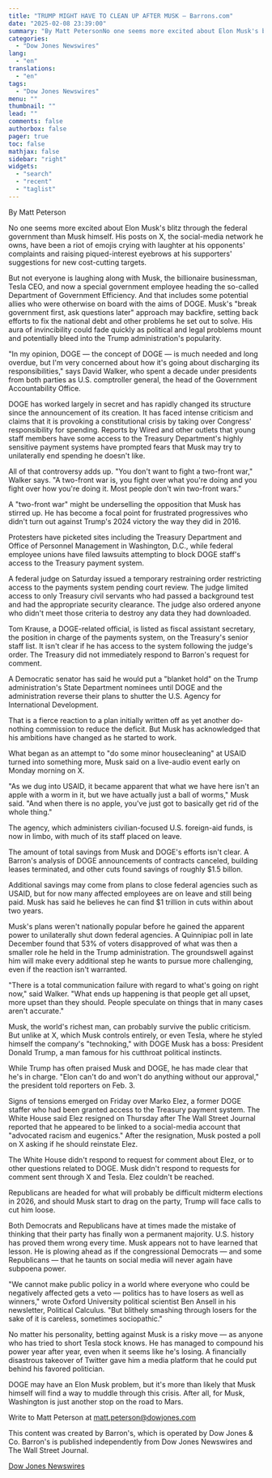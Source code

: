 ```yaml
---
title: "TRUMP MIGHT HAVE TO CLEAN UP AFTER MUSK — Barrons.com"
date: "2025-02-08 23:39:00"
summary: "By Matt PetersonNo one seems more excited about Elon Musk's blitz through the federal government than Musk himself. His posts on X, the social-media network he owns, have been a riot of emojis crying with laughter at his opponents' complaints and raising piqued-interest eyebrows at his supporters' suggestions for new..."
categories:
  - "Dow Jones Newswires"
lang:
  - "en"
translations:
  - "en"
tags:
  - "Dow Jones Newswires"
menu: ""
thumbnail: ""
lead: ""
comments: false
authorbox: false
pager: true
toc: false
mathjax: false
sidebar: "right"
widgets:
  - "search"
  - "recent"
  - "taglist"
---
```


By Matt Peterson

No one seems more excited about Elon Musk's blitz through the federal government than Musk himself. His posts on X, the social-media network he owns, have been a riot of emojis crying with laughter at his opponents' complaints and raising piqued-interest eyebrows at his supporters' suggestions for new cost-cutting targets.

But not everyone is laughing along with Musk, the billionaire businessman, Tesla CEO, and now a special government employee heading the so-called Department of Government Efficiency. And that includes some potential allies who were otherwise on board with the aims of DOGE. Musk's "break government first, ask questions later" approach may backfire, setting back efforts to fix the national debt and other problems he set out to solve. His aura of invincibility could fade quickly as political and legal problems mount and potentially bleed into the Trump administration's popularity.

"In my opinion, DOGE — the concept of DOGE — is much needed and long overdue, but I'm very concerned about how it's going about discharging its responsibilities," says David Walker, who spent a decade under presidents from both parties as U.S. comptroller general, the head of the Government Accountability Office.

DOGE has worked largely in secret and has rapidly changed its structure since the announcement of its creation. It has faced intense criticism and claims that it is provoking a constitutional crisis by taking over Congress' responsibility for spending. Reports by Wired and other outlets that young staff members have some access to the Treasury Department's highly sensitive payment systems have prompted fears that Musk may try to unilaterally end spending he doesn't like.

All of that controversy adds up. "You don't want to fight a two-front war," Walker says. "A two-front war is, you fight over what you're doing and you fight over how you're doing it. Most people don't win two-front wars."

A "two-front war" might be underselling the opposition that Musk has stirred up. He has become a focal point for frustrated progressives who didn't turn out against Trump's 2024 victory the way they did in 2016.

Protesters have picketed sites including the Treasury Department and Office of Personnel Management in Washington, D.C., while federal employee unions have filed lawsuits attempting to block DOGE staff's access to the Treasury payment system.

A federal judge on Saturday issued a temporary restraining order restricting access to the payments system pending court review. The judge limited access to only Treasury civil servants who had passed a background test and had the appropriate security clearance. The judge also ordered anyone who didn't meet those criteria to destroy any data they had downloaded.

Tom Krause, a DOGE-related official, is listed as fiscal assistant secretary, the position in charge of the payments system, on the Treasury's senior staff list. It isn't clear if he has access to the system following the judge's order. The Treasury did not immediately respond to Barron's request for comment.

A Democratic senator has said he would put a "blanket hold" on the Trump administration's State Department nominees until DOGE and the administration reverse their plans to shutter the U.S. Agency for International Development.

That is a fierce reaction to a plan initially written off as yet another do-nothing commission to reduce the deficit. But Musk has acknowledged that his ambitions have changed as he started to work.

What began as an attempt to "do some minor housecleaning" at USAID turned into something more, Musk said on a live-audio event early on Monday morning on X.

"As we dug into USAID, it became apparent that what we have here isn't an apple with a worm in it, but we have actually just a ball of worms," Musk said. "And when there is no apple, you've just got to basically get rid of the whole thing."

The agency, which administers civilian-focused U.S. foreign-aid funds, is now in limbo, with much of its staff placed on leave.

The amount of total savings from Musk and DOGE's efforts isn't clear. A Barron's analysis of DOGE announcements of contracts canceled, building leases terminated, and other cuts found savings of roughly $1.5 billon.

Additional savings may come from plans to close federal agencies such as USAID, but for now many affected employees are on leave and still being paid. Musk has said he believes he can find $1 trillion in cuts within about two years.

Musk's plans weren't nationally popular before he gained the apparent power to unilaterally shut down federal agencies. A Quinnipiac poll in late December found that 53% of voters disapproved of what was then a smaller role he held in the Trump administration. The groundswell against him will make every additional step he wants to pursue more challenging, even if the reaction isn't warranted.

"There is a total communication failure with regard to what's going on right now," said Walker. "What ends up happening is that people get all upset, more upset than they should. People speculate on things that in many cases aren't accurate."

Musk, the world's richest man, can probably survive the public criticism. But unlike at X, which Musk controls entirely, or even Tesla, where he styled himself the company's "technoking," with DOGE Musk has a boss: President Donald Trump, a man famous for his cutthroat political instincts.

While Trump has often praised Musk and DOGE, he has made clear that he's in charge. "Elon can't do and won't do anything without our approval," the president told reporters on Feb. 3.

Signs of tensions emerged on Friday over Marko Elez, a former DOGE staffer who had been granted access to the Treasury payment system. The White House said Elez resigned on Thursday after The Wall Street Journal reported that he appeared to be linked to a social-media account that "advocated racism and eugenics." After the resignation, Musk posted a poll on X asking if he should reinstate Elez.

The White House didn't respond to request for comment about Elez, or to other questions related to DOGE. Musk didn't respond to requests for comment sent through X and Tesla. Elez couldn't be reached.

Republicans are headed for what will probably be difficult midterm elections in 2026, and should Musk start to drag on the party, Trump will face calls to cut him loose.

Both Democrats and Republicans have at times made the mistake of thinking that their party has finally won a permanent majority. U.S. history has proved them wrong every time. Musk appears not to have learned that lesson. He is plowing ahead as if the congressional Democrats — and some Republicans — that he taunts on social media will never again have subpoena power.

"We cannot make public policy in a world where everyone who could be negatively affected gets a veto — politics has to have losers as well as winners," wrote Oxford University political scientist Ben Ansell in his newsletter, Political Calculus. "But blithely smashing through losers for the sake of it is careless, sometimes sociopathic."

No matter his personality, betting against Musk is a risky move — as anyone who has tried to short Tesla stock knows. He has managed to compound his power year after year, even when it seems like he's losing. A financially disastrous takeover of Twitter gave him a media platform that he could put behind his favored politician.

DOGE may have an Elon Musk problem, but it's more than likely that Musk himself will find a way to muddle through this crisis. After all, for Musk, Washington is just another stop on the road to Mars.

Write to Matt Peterson at matt.peterson@dowjones.com

This content was created by Barron's, which is operated by Dow Jones & Co. Barron's is published independently from Dow Jones Newswires and The Wall Street Journal.

[Dow Jones Newswires](https://www.tradingview.com/news/DJN_DN20250206011461:0/)
